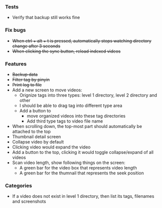 ### Tests
- Verify that backup still works fine

### Fix bugs

- ~~When ctrl + alt + t is pressed, automatically stops watching directory change after 3 seconds~~
- ~~When clicking the sync button, reload indexed videos~~

### Features
- ~~Backup data~~
- ~~Filter tag by pinyin~~
- ~~Print log to file~~
- Add a new screen to move videos:
  - Orignize tags into three types: level 1 directory, level 2 directory and other
  - I should be able to drag tag into different type area
  - Add a button to
    - move organized videos into these tag directories
    - Add third type tags to video file name
- When scrolling down, the top-most part should automatically be attached to the top
- Thumbnail detail screen
- Collapse video by default
- Clicking video would expand the video
- Add a button to the top, clicking it would toggle collapse/expand of all videos
- Scan video length, show following things on the screen:
  - A green bar for the video box that represents video length
  - A green bar for the thumnail that represents the seek position

### Categories

- If a video does not exist in level 1 directory, then list its tags, filenames and screenshots